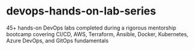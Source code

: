 # devops-hands-on-lab-series
45+ hands-on DevOps labs completed during a rigorous mentorship bootcamp covering CI/CD, AWS, Terraform, Ansible, Docker, Kubernetes, Azure DevOps, and GitOps fundamentals
